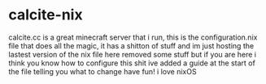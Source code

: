 # calcite-nix
calcite.cc is a great minecraft server that i run, this is the configuration.nix file that does all the magic, it has a shitton of stuff and im just hosting the lastest version of the nix file here
removed some stuff but if you are here i think you know how to configure this shit
ive added a guide at the start of the file telling you what to change
have fun! i love nixOS
